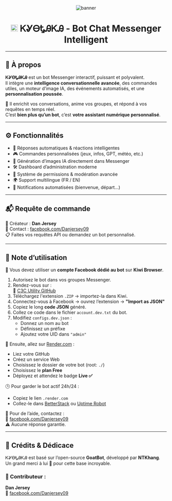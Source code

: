<p align="center">
  <img src="https://files.catbox.moe/gdozbt.jpg" alt="banner">
</p>

<h1 align="center">
  <img src="https://files.catbox.moe/hddjzr.jpg" width="22px">
  ᏦᎽᎾᎿᎯᏦᎯ - Bot Chat Messenger Intelligent
</h1>

---

## 🧠 À propos

**ᏦᎽᎾᎿᎯᏦᎯ** est un bot Messenger interactif, puissant et polyvalent.  
Il intègre une **intelligence conversationnelle avancée**, des commandes utiles, un moteur d’image IA, des événements automatisés, et une **personnalisation poussée**.

🎯 Il enrichit vos conversations, anime vos groupes, et répond à vos requêtes en temps réel.  
C’est **bien plus qu’un bot**, c’est **votre assistant numérique personnalisé**.

---

## ⚙️ Fonctionnalités

- 🤖 Réponses automatiques & réactions intelligentes  
- 🎮 Commandes personnalisées (jeux, infos, GPT, météo, etc.)  
- 🎨 Génération d’images IA directement dans Messenger  
- 🛠️ Dashboard d’administration moderne  
- 🔐 Système de permissions & modération avancée  
- 🌍 Support multilingue (FR / EN)  
- 📢 Notifications automatisées (bienvenue, départ…)

---

## 📬 Requête de commande

👤 Créateur : **Dan Jersey**  
📎 Contact : [facebook.com/Danjersey09](https://www.facebook.com/Danjersey09)  
📋 Faites vos requêtes API ou demandez un bot personnalisé.

---

## 📝 Note d’utilisation

🧩 Vous devez utiliser un **compte Facebook dédié au bot** sur **Kiwi Browser**.

1. Autorisez le bot dans vos groupes Messenger.  
2. Rendez-vous sur :  
   🔗 [C3C Utility GitHub](https://github.com/c3cbot/c3c-ufc-utility)  
3. Téléchargez l'extension `.ZIP` → importez-la dans Kiwi.  
4. Connectez-vous à Facebook → ouvrez l’extension → **"Import as JSON"**  
5. Copiez le long **code JSON** généré.  
6. Collez ce code dans le fichier `account.dev.txt` du bot.  
7. Modifiez `configs.dev.json` :
   - Donnez un nom au bot
   - Définissez un préfixe
   - Ajoutez votre UID dans `"admin"`

🔧 Ensuite, allez sur [Render.com](https://render.com) :  
- Liez votre GitHub  
- Créez un service Web  
- Choisissez le dossier de votre bot (root: `./`)  
- Choisissez le **plan Free**  
- Déployez et attendez le badge **Live ✅**

🕒 Pour garder le bot actif 24h/24 :  
- Copiez le lien `.render.com`  
- Collez-le dans [BetterStack](https://betterstack.com) ou [Uptime Robot](https://uptimerobot.com)

📮 Pour de l’aide, contactez :  
🔗 [facebook.com/Danjersey09](https://www.facebook.com/Danjersey09)  
⚠️ Aucune réponse garantie.

---

## 💎 Crédits & Dédicace

ᏦᎽᎾᎿᎯᏦᎯ est basé sur l’open-source **GoatBot**, développé par **NTKhang**.  
Un grand merci à lui 🙏 pour cette base incroyable.

### 👥 Contributeur :
**Dan Jersey**  
🔗 [facebook.com/Danjersey09](https://www.facebook.com/Danjersey09)